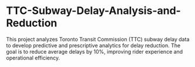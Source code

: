 # TTC-Subway-Delay-Analysis-and-Reduction
This project analyzes Toronto Transit Commission (TTC) subway delay data to develop predictive and prescriptive analytics for delay reduction. The goal is to reduce average delays by 10%, improving rider experience and operational efficiency.
